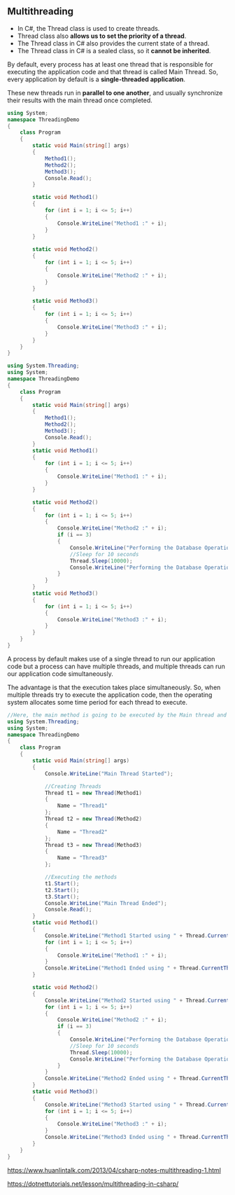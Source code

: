 ## Multithreading

- In C#, the Thread class is used to create threads.
- Thread class also **allows us to set the priority of a thread**. 
- The Thread class in C# also provides the current state of a thread. 
- The Thread class in C# is a sealed class, so it **cannot be inherited**.


By default, every process has at least one thread that is responsible for executing the application code and that thread is called Main Thread. So, every application by default is a **single-threaded application**.

These new threads run in **parallel to one another**, and usually synchronize their results with the main thread once completed.

```cs
using System;
namespace ThreadingDemo
{
    class Program
    {
        static void Main(string[] args)
        {
            Method1();
            Method2();
            Method3();
            Console.Read();
        }

        static void Method1()
        {
            for (int i = 1; i <= 5; i++)
            {
                Console.WriteLine("Method1 :" + i);
            }
        }
        
        static void Method2()
        {
            for (int i = 1; i <= 5; i++)
            {
                Console.WriteLine("Method2 :" + i);
            }
        }

        static void Method3()
        {
            for (int i = 1; i <= 5; i++)
            {
                Console.WriteLine("Method3 :" + i);
            }
        }
    }
}
```

```cs
using System.Threading;
using System;
namespace ThreadingDemo
{
    class Program
    {
        static void Main(string[] args)
        {
            Method1();
            Method2();
            Method3();
            Console.Read();
        }
        static void Method1()
        {
            for (int i = 1; i <= 5; i++)
            {
                Console.WriteLine("Method1 :" + i);
            }
        }

        static void Method2()
        {
            for (int i = 1; i <= 5; i++)
            {
                Console.WriteLine("Method2 :" + i);
                if (i == 3)
                {
                    Console.WriteLine("Performing the Database Operation Started");
                    //Sleep for 10 seconds
                    Thread.Sleep(10000);
                    Console.WriteLine("Performing the Database Operation Completed");
                }
            }
        }
        static void Method3()
        {
            for (int i = 1; i <= 5; i++)
            {
                Console.WriteLine("Method3 :" + i);
            }
        }
    }
}
```
A process by default makes use of a single thread to run our application code but a process can have multiple threads, and multiple threads can run our application code simultaneously. 

The advantage is that the execution takes place simultaneously. So, when multiple threads try to execute the application code, then the operating system allocates some time period for each thread to execute.

```cs
//Here, the main method is going to be executed by the Main thread and the Main thread is going to create the child threads.
using System.Threading;
using System;
namespace ThreadingDemo
{
    class Program
    {
        static void Main(string[] args)
        {
            Console.WriteLine("Main Thread Started");

            //Creating Threads
            Thread t1 = new Thread(Method1)
            {
                Name = "Thread1"
            };
            Thread t2 = new Thread(Method2)
            {
                Name = "Thread2"
            };
            Thread t3 = new Thread(Method3)
            {
                Name = "Thread3"
            };

            //Executing the methods
            t1.Start();
            t2.Start();
            t3.Start();
            Console.WriteLine("Main Thread Ended");
            Console.Read();
        }
        static void Method1()
        {
            Console.WriteLine("Method1 Started using " + Thread.CurrentThread.Name);
            for (int i = 1; i <= 5; i++)
            {
                Console.WriteLine("Method1 :" + i);
            }
            Console.WriteLine("Method1 Ended using " + Thread.CurrentThread.Name);
        }

        static void Method2()
        {
            Console.WriteLine("Method2 Started using " + Thread.CurrentThread.Name);
            for (int i = 1; i <= 5; i++)
            {
                Console.WriteLine("Method2 :" + i);
                if (i == 3)
                {
                    Console.WriteLine("Performing the Database Operation Started");
                    //Sleep for 10 seconds
                    Thread.Sleep(10000);
                    Console.WriteLine("Performing the Database Operation Completed");
                }
            }
            Console.WriteLine("Method2 Ended using " + Thread.CurrentThread.Name);
        }
        static void Method3()
        {
            Console.WriteLine("Method3 Started using " + Thread.CurrentThread.Name);
            for (int i = 1; i <= 5; i++)
            {
                Console.WriteLine("Method3 :" + i);
            }
            Console.WriteLine("Method3 Ended using " + Thread.CurrentThread.Name);
        }
    }
}
```

https://www.huanlintalk.com/2013/04/csharp-notes-multithreading-1.html

https://dotnettutorials.net/lesson/multithreading-in-csharp/
